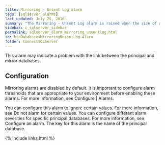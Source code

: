 ```yaml
---
title: Mirroring - Unsent Log alarm
tags: [sqlserver_alarms]
last_updated: July 29, 2016
summary: "The Mirroring - Unsent Log alarm is raised when the size of an unsent mirroring log exceeds a threshold."
sidebar: c_sqlserver_sidebar
permalink: sqlserver_alarm_mirroring_unsentlog.html
id: btnDatabasesMirroringUnsentLog.Alarm
folder: ConnectSQLServer
---
```






This alarm may indicate a problem with the link between the principal and mirror databases.

## Configuration

Mirroring alarms are disabled by default. It is important to configure alarm thresholds that are appropriate to your environment before enabling these alarms. For more information, see Configure \| Alarms.

You can configure this alarm to ignore certain values. For more information, see Do not alarm for certain values.
You can configure different alarm severities for specific principal databases. For more information, see Configure an alarm. The key for this alarm is the name of the principal database.

{% include links.html %}
